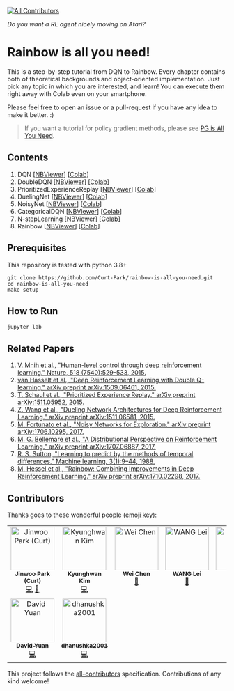 [![All Contributors](https://img.shields.io/badge/all_contributors-6-orange.svg?style=flat-square)](#contributors)

*Do you want a RL agent nicely moving on Atari?*
# Rainbow is all you need!

This is a step-by-step tutorial from DQN to Rainbow.
Every chapter contains both of theoretical backgrounds and object-oriented implementation. Just pick any topic in which you are interested, and learn! You can execute them right away with Colab even on your smartphone.

Please feel free to open an issue or a pull-request if you have any idea to make it better. :)

>If you want a tutorial for policy gradient methods, please see [PG is All You Need](https://github.com/MrSyee/pg-is-all-you-need).

## Contents

01. DQN [[NBViewer](https://nbviewer.jupyter.org/github/Curt-Park/rainbow-is-all-you-need/blob/master/01.dqn.ipynb)] [[Colab](https://colab.research.google.com/github/Curt-Park/rainbow-is-all-you-need/blob/master/01.dqn.ipynb)]
02. DoubleDQN [[NBViewer](https://nbviewer.jupyter.org/github/Curt-Park/rainbow-is-all-you-need/blob/master/02.double_q.ipynb)] [[Colab](https://colab.research.google.com/github/Curt-Park/rainbow-is-all-you-need/blob/master/02.double_q.ipynb)]
03. PrioritizedExperienceReplay [[NBViewer](https://nbviewer.jupyter.org/github/Curt-Park/rainbow-is-all-you-need/blob/master/03.per.ipynb)] [[Colab](https://colab.research.google.com/github/Curt-Park/rainbow-is-all-you-need/blob/master/03.per.ipynb)]
04. DuelingNet [[NBViewer](https://nbviewer.jupyter.org/github/Curt-Park/rainbow-is-all-you-need/blob/master/04.dueling.ipynb)] [[Colab](https://colab.research.google.com/github/Curt-Park/rainbow-is-all-you-need/blob/master/04.dueling.ipynb)]
05. NoisyNet [[NBViewer](https://nbviewer.jupyter.org/github/Curt-Park/rainbow-is-all-you-need/blob/master/05.noisy_net.ipynb)] [[Colab](https://colab.research.google.com/github/Curt-Park/rainbow-is-all-you-need/blob/master/05.noisy_net.ipynb)]
06. CategoricalDQN [[NBViewer](https://nbviewer.jupyter.org/github/Curt-Park/rainbow-is-all-you-need/blob/master/06.categorical_dqn.ipynb)] [[Colab](https://colab.research.google.com/github/Curt-Park/rainbow-is-all-you-need/blob/master/06.categorical_dqn.ipynb)]
07. N-stepLearning [[NBViewer](https://nbviewer.jupyter.org/github/Curt-Park/rainbow-is-all-you-need/blob/master/07.n_step_learning.ipynb)] [[Colab](https://colab.research.google.com/github/Curt-Park/rainbow-is-all-you-need/blob/master/07.n_step_learning.ipynb)]
08. Rainbow [[NBViewer](https://nbviewer.jupyter.org/github/Curt-Park/rainbow-is-all-you-need/blob/master/08.rainbow.ipynb)] [[Colab](https://colab.research.google.com/github/Curt-Park/rainbow-is-all-you-need/blob/master/08.rainbow.ipynb)]

## Prerequisites
This repository is tested with python 3.8+
```
git clone https://github.com/Curt-Park/rainbow-is-all-you-need.git
cd rainbow-is-all-you-need
make setup
```

## How to Run
```
jupyter lab
```

## Related Papers

01. [V. Mnih et al., "Human-level control through deep reinforcement learning." Nature, 518
(7540):529–533, 2015.](https://storage.googleapis.com/deepmind-media/dqn/DQNNaturePaper.pdf)
02. [van Hasselt et al., "Deep Reinforcement Learning with Double Q-learning." arXiv preprint arXiv:1509.06461, 2015.](https://arxiv.org/pdf/1509.06461.pdf)
03. [T. Schaul et al., "Prioritized Experience Replay." arXiv preprint arXiv:1511.05952, 2015.](https://arxiv.org/pdf/1511.05952.pdf)
04. [Z. Wang et al., "Dueling Network Architectures for Deep Reinforcement Learning." arXiv preprint arXiv:1511.06581, 2015.](https://arxiv.org/pdf/1511.06581.pdf)
05. [M. Fortunato et al., "Noisy Networks for Exploration." arXiv preprint arXiv:1706.10295, 2017.](https://arxiv.org/pdf/1706.10295.pdf)
06. [M. G. Bellemare et al., "A Distributional Perspective on Reinforcement Learning." arXiv preprint arXiv:1707.06887, 2017.](https://arxiv.org/pdf/1707.06887.pdf)
07. [R. S. Sutton, "Learning to predict by the methods of temporal differences." Machine learning, 3(1):9–44, 1988.](http://incompleteideas.net/papers/sutton-88-with-erratum.pdf)
08. [M. Hessel et al., "Rainbow: Combining Improvements in Deep Reinforcement Learning." arXiv preprint arXiv:1710.02298, 2017.](https://arxiv.org/pdf/1710.02298.pdf)

## Contributors

Thanks goes to these wonderful people ([emoji key](https://allcontributors.org/docs/en/emoji-key)):

<!-- ALL-CONTRIBUTORS-LIST:START - Do not remove or modify this section -->
<!-- prettier-ignore-start -->
<!-- markdownlint-disable -->
<table>
  <tbody>
    <tr>
      <td align="center" valign="top" width="14.28%"><a href="https://www.linkedin.com/in/curt-park/"><img src="https://avatars3.githubusercontent.com/u/14961526?v=4?s=100" width="100px;" alt="Jinwoo Park (Curt)"/><br /><sub><b>Jinwoo Park (Curt)</b></sub></a><br /><a href="https://github.com/Curt-Park/rainbow-is-all-you-need/commits?author=Curt-Park" title="Code">💻</a> <a href="https://github.com/Curt-Park/rainbow-is-all-you-need/commits?author=Curt-Park" title="Documentation">📖</a></td>
      <td align="center" valign="top" width="14.28%"><a href="https://www.linkedin.com/in/kyunghwan-kim-0739a314a/"><img src="https://avatars3.githubusercontent.com/u/17582508?v=4?s=100" width="100px;" alt="Kyunghwan Kim"/><br /><sub><b>Kyunghwan Kim</b></sub></a><br /><a href="https://github.com/Curt-Park/rainbow-is-all-you-need/commits?author=MrSyee" title="Code">💻</a></td>
      <td align="center" valign="top" width="14.28%"><a href="https://github.com/Wei-1"><img src="https://avatars0.githubusercontent.com/u/10698262?v=4?s=100" width="100px;" alt="Wei Chen"/><br /><sub><b>Wei Chen</b></sub></a><br /><a href="#maintenance-Wei-1" title="Maintenance">🚧</a></td>
      <td align="center" valign="top" width="14.28%"><a href="https://github.com/wlbksy"><img src="https://avatars1.githubusercontent.com/u/2433806?v=4?s=100" width="100px;" alt="WANG Lei"/><br /><sub><b>WANG Lei</b></sub></a><br /><a href="#maintenance-wlbksy" title="Maintenance">🚧</a></td>
      <td align="center" valign="top" width="14.28%"><a href="https://www.tun6.com/"><img src="https://avatars.githubusercontent.com/u/10635308?v=4?s=100" width="100px;" alt="leeyaf"/><br /><sub><b>leeyaf</b></sub></a><br /><a href="https://github.com/Curt-Park/rainbow-is-all-you-need/commits?author=leeyaf" title="Code">💻</a></td>
      <td align="center" valign="top" width="14.28%"><a href="https://github.com/AFanaei"><img src="https://avatars.githubusercontent.com/u/5231504?v=4?s=100" width="100px;" alt="ahmadF"/><br /><sub><b>ahmadF</b></sub></a><br /><a href="https://github.com/Curt-Park/rainbow-is-all-you-need/commits?author=AFanaei" title="Documentation">📖</a></td>
      <td align="center" valign="top" width="14.28%"><a href="https://github.com/robertoschiavone"><img src="https://avatars.githubusercontent.com/u/5054879?v=4?s=100" width="100px;" alt="Roberto Schiavone"/><br /><sub><b>Roberto Schiavone</b></sub></a><br /><a href="https://github.com/Curt-Park/rainbow-is-all-you-need/commits?author=robertoschiavone" title="Code">💻</a></td>
    </tr>
    <tr>
      <td align="center" valign="top" width="14.28%"><a href="https://github.com/DaivdYuan"><img src="https://avatars.githubusercontent.com/u/47169162?v=4?s=100" width="100px;" alt="David Yuan"/><br /><sub><b>David Yuan</b></sub></a><br /><a href="https://github.com/Curt-Park/rainbow-is-all-you-need/commits?author=DaivdYuan" title="Code">💻</a></td>
      <td align="center" valign="top" width="14.28%"><a href="https://github.com/dhanushka2001"><img src="https://avatars.githubusercontent.com/u/79731347?v=4?s=100" width="100px;" alt="dhanushka2001"/><br /><sub><b>dhanushka2001</b></sub></a><br /><a href="https://github.com/Curt-Park/rainbow-is-all-you-need/commits?author=dhanushka2001" title="Code">💻</a></td>
    </tr>
  </tbody>
</table>

<!-- markdownlint-restore -->
<!-- prettier-ignore-end -->

<!-- ALL-CONTRIBUTORS-LIST:END -->

This project follows the [all-contributors](https://github.com/all-contributors/all-contributors) specification. Contributions of any kind welcome!
